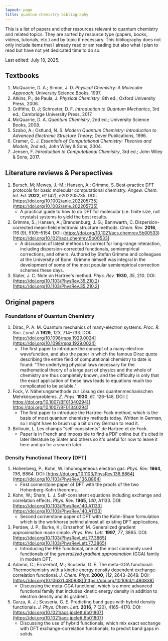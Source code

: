 ```yaml
---
layout: page
title: quantum chemistry bibliography
---
```


This is a list of papers and other resources relevant to quantum chemistry and related topics. They are sorted by resource type (papers, books, videos, tutorials, etc.) and by topic if necessary. This bibliography does not only include items that I already read or am reading but also what I plan to read but have not yet dedicated time to do so.

Last edited: July 18, 2025.

## Textbooks

1. McQuarrie, D. A.; Simon, J. D. *Physical Chemistry: A Molecular Approach*; University Science Books, 1997.
2. Atkins, P.; de Paula, J. *Physical Chemistry*, 8th ed.; Oxford University Press, 2006.
3. Griffiths, D. J; Schroeter, D. F. *Introduction to Quantum Mechanics*, 3rd ed.; Cambridge University Press, 2017.
3. McQuarrie, D. A. *Quantum Chemistry*, 2nd ed.; University Science Books, 2008.
4. Szabo, A.; Ostlund, N. S. *Modern Quantum Chemistry: Introduction to Advanced Electronic Structure Theory*; Dover Publications, 1996.
5. Cramer, C. J. *Essentials of Computational Chemistry: Theories and Models*, 2nd ed.; John Wiley & Sons, 2004.
6. Jensen, F. *Introduction to Computational Chemistry*, 3rd ed.; John Wiley & Sons, 2017.

## Literature reviews & Perspectives

1. Bursch, M; Mewes, J.-M.; Hansen, A.; Grimme, S. Best-practice DFT protocols for basic molecular computational chemistry. *Angew. Chem. Int. Ed.* **2022**, *61* (42), e202205735. DOI: [https://doi.org/10.1002/anie.202205735](https://doi.org/10.1002/anie.202205735)
    - A practical guide to how to do DFT for molecular (i.e. finite size, not crystals) systems to yield the best results.
2. Grimme, S.; Hansen, A.; Brandenburg, J. G.; Bannwarth, C. Dispersion-corrected mean-field electronic structure methods. *Chem. Rev.* **2016**, *116* (9), 5105–5154. DOI: (https://doi.org/10.1021/acs.chemrev.5b00533)[https://doi.org/10.1021/acs.chemrev.5b00533]
    - A discussion of latest methods to correct for long-range interaction, including dispersion-corrected functionals, semiempirical corrections, and others. Authored by Stefan Grimme and colleagues at the University of Bonn. Grimme himself was integral in the development of some of the most popular semiempirical correction schemes these days.
3. Slater, J. C. Note on Hartree's method. *Phys. Rev.* **1930**, *35*, 210. DOI: (https://doi.org/10.1103/PhysRev.35.210.2)[https://doi.org/10.1103/PhysRev.35.210.2]

## Original papers

### Foundations of Quantum Chemistry

1. Dirac, P. A. M. Quantum mechanics of many-electron systems. *Proc. R. Soc. Lond. A* **1929**, *123*, 714–733. DOI: [https://doi.org/10.1098/rspa.1929.0024](https://doi.org/10.1098/rspa.1929.0024)
    - The first paper to introduce the concept of a many-electron wavefunction, and also the paper in which the famous Dirac quote describing the entire field of computational chemistry to date is found: "The underlying physical laws necessary for the mathematical theory of a large part of physics and the whole of chemistry are thus completely known, and the difficulty is only that the exact application of these laws leads to equations much too complicated to be soluble."
2. Fock, V. Näherungsmethode zur Lösung des quantenmechanischen Mehrkörperproblems. *Z. Phys.* **1930**, *61*, 126–148. DOI: [ https://doi.org/10.1007/BF01340294]( https://doi.org/10.1007/BF01340294)
    - The first paper to introduce the Hartree-Fock method, which is the basis of most quantum chemistry methods today. Written in German, so I might have to brush up a bit on my German to read it.
3. Brillouin, L. Les champs "self-consistents" de Hartree et de Fock.
    - Paper is in French and impossible to find a PDF online but it's cited in later literature by Slater and others so it's useful for now to leave it here and go for a search later.

### Density Functional Theory (DFT)

1. Hohenberg, P.; Kohn, W. Inhomogeneous electron gas. *Phys. Rev.* **1964**, *136*, B864. DOI: [https://doi.org/10.1103/PhysRev.136.B864](https://doi.org/10.1103/PhysRev.136.B864)
    - First cornerstone paper of DFT with the proofs of the two Hohenberg-Kohn theorems.
2. Kohn, W.; Sham, L. J. Self-consistent equations including exchange and correlation effects. *Phys. Rev.* **1965**, *140*, A1133. DOI: [https://doi.org/10.1103/PhysRev.140.A1133](https://doi.org/10.1103/PhysRev.140.A1133)
    - Second cornerstone paper of DFT with the Kohn-Sham formulation which is the workhorse behind almost all existing DFT applications.
3. Perdew, J. P.; Burke, K.; Ernzerhof, M. Generalized gradient approximation made simple. *Phys. Rev. Lett.* **1997**, *77*, 3865. DOI: [https://doi.org/10.1103/PhysRevLett.77.3865](https://doi.org/10.1103/PhysRevLett.77.3865)
    - Introducing the PBE functional, one of the most commonly used functionals of the *generalized gradient approximation* (GGA) family in modern DFT.
4. Adamo, C.; Ernzerhof, M.; Scuseria, G. E. The meta-GGA functional: Thermochemistry with a kinetic energy density dependent exchange-correlation functional. *J. Chem. Phys.* **2000**, *112*, 2643–2649. DOI: [https://doi.org/10.1063/1.480838](https://doi.org/10.1063/1.480838)
    - Discussing the meta-GGA functional, which is a more advanced functional family that includes kinetic energy density in addition to electron density and its gradient.
5. Garza, A. J.; Scuseria, G. E. Predicting band gaps with hybrid density functionals. *J. Phys. Chem. Lett.* **2016**, *7* (20), 4165–4170. DOI: [https://doi.org/10.1021/acs.jpclett.6b01807](https://doi.org/10.1021/acs.jpclett.6b01807)
    - Discussing the use of hybrid functionals, which mix exact exchange with DFT exchange-correlation functionals, to predict band gaps in solids.

